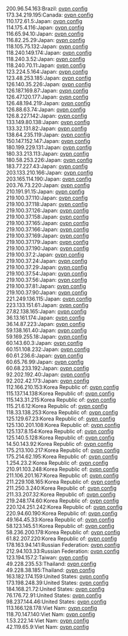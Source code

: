 200.96.54.163:Brazil: [ovpn config](vpn/200_96_54_163.ovpn)  
173.34.219.195:Canada: [ovpn config](vpn/173_34_219_195.ovpn)  
110.172.61.5:Japan: [ovpn config](vpn/110_172_61_5.ovpn)  
114.175.4.116:Japan: [ovpn config](vpn/114_175_4_116.ovpn)  
116.65.94.10:Japan: [ovpn config](vpn/116_65_94_10.ovpn)  
116.82.25.29:Japan: [ovpn config](vpn/116_82_25_29.ovpn)  
118.105.75.132:Japan: [ovpn config](vpn/118_105_75_132.ovpn)  
118.240.149.174:Japan: [ovpn config](vpn/118_240_149_174.ovpn)  
118.240.3.52:Japan: [ovpn config](vpn/118_240_3_52.ovpn)  
118.240.70.11:Japan: [ovpn config](vpn/118_240_70_11.ovpn)  
123.224.5.164:Japan: [ovpn config](vpn/123_224_5_164.ovpn)  
123.48.253.185:Japan: [ovpn config](vpn/123_48_253_185.ovpn)  
126.140.35.226:Japan: [ovpn config](vpn/126_140_35_226.ovpn)  
126.187.169.87:Japan: [ovpn config](vpn/126_187_169_87.ovpn)  
126.47.120.177:Japan: [ovpn config](vpn/126_47_120_177.ovpn)  
126.48.194.219:Japan: [ovpn config](vpn/126_48_194_219.ovpn)  
126.88.63.74:Japan: [ovpn config](vpn/126_88_63_74.ovpn)  
126.8.227.142:Japan: [ovpn config](vpn/126_8_227_142.ovpn)  
133.149.80.138:Japan: [ovpn config](vpn/133_149_80_138.ovpn)  
133.32.131.82:Japan: [ovpn config](vpn/133_32_131_82.ovpn)  
138.64.235.119:Japan: [ovpn config](vpn/138_64_235_119.ovpn)  
150.147.152.147:Japan: [ovpn config](vpn/150_147_152_147.ovpn)  
180.199.229.131:Japan: [ovpn config](vpn/180_199_229_131.ovpn)  
180.33.213.113:Japan: [ovpn config](vpn/180_33_213_113.ovpn)  
180.58.253.226:Japan: [ovpn config](vpn/180_58_253_226.ovpn)  
183.77.227.43:Japan: [ovpn config](vpn/183_77_227_43.ovpn)  
203.133.210.166:Japan: [ovpn config](vpn/203_133_210_166.ovpn)  
203.165.114.190:Japan: [ovpn config](vpn/203_165_114_190.ovpn)  
203.76.73.220:Japan: [ovpn config](vpn/203_76_73_220.ovpn)  
210.191.91.15:Japan: [ovpn config](vpn/210_191_91_15.ovpn)  
219.100.37.110:Japan: [ovpn config](vpn/219_100_37_110.ovpn)  
219.100.37.118:Japan: [ovpn config](vpn/219_100_37_118.ovpn)  
219.100.37.126:Japan: [ovpn config](vpn/219_100_37_126.ovpn)  
219.100.37.158:Japan: [ovpn config](vpn/219_100_37_158.ovpn)  
219.100.37.165:Japan: [ovpn config](vpn/219_100_37_165.ovpn)  
219.100.37.166:Japan: [ovpn config](vpn/219_100_37_166.ovpn)  
219.100.37.169:Japan: [ovpn config](vpn/219_100_37_169.ovpn)  
219.100.37.179:Japan: [ovpn config](vpn/219_100_37_179.ovpn)  
219.100.37.190:Japan: [ovpn config](vpn/219_100_37_190.ovpn)  
219.100.37.2:Japan: [ovpn config](vpn/219_100_37_2.ovpn)  
219.100.37.24:Japan: [ovpn config](vpn/219_100_37_24.ovpn)  
219.100.37.29:Japan: [ovpn config](vpn/219_100_37_29.ovpn)  
219.100.37.54:Japan: [ovpn config](vpn/219_100_37_54.ovpn)  
219.100.37.56:Japan: [ovpn config](vpn/219_100_37_56.ovpn)  
219.100.37.81:Japan: [ovpn config](vpn/219_100_37_81.ovpn)  
219.100.37.90:Japan: [ovpn config](vpn/219_100_37_90.ovpn)  
221.249.136.115:Japan: [ovpn config](vpn/221_249_136_115.ovpn)  
223.133.151.61:Japan: [ovpn config](vpn/223_133_151_61.ovpn)  
27.82.138.165:Japan: [ovpn config](vpn/27_82_138_165.ovpn)  
36.13.161.174:Japan: [ovpn config](vpn/36_13_161_174.ovpn)  
36.14.87.223:Japan: [ovpn config](vpn/36_14_87_223.ovpn)  
59.138.161.40:Japan: [ovpn config](vpn/59_138_161_40.ovpn)  
59.169.255.18:Japan: [ovpn config](vpn/59_169_255_18.ovpn)  
60.143.60.3:Japan: [ovpn config](vpn/60_143_60_3.ovpn)  
60.151.108.232:Japan: [ovpn config](vpn/60_151_108_232.ovpn)  
60.61.236.6:Japan: [ovpn config](vpn/60_61_236_6.ovpn)  
60.65.76.99:Japan: [ovpn config](vpn/60_65_76_99.ovpn)  
60.68.233.192:Japan: [ovpn config](vpn/60_68_233_192.ovpn)  
92.202.192.40:Japan: [ovpn config](vpn/92_202_192_40.ovpn)  
92.202.42.173:Japan: [ovpn config](vpn/92_202_42_173.ovpn)  
112.166.210.153:Korea Republic of: [ovpn config](vpn/112_166_210_153.ovpn)  
115.137.14.138:Korea Republic of: [ovpn config](vpn/115_137_14_138.ovpn)  
115.143.31.215:Korea Republic of: [ovpn config](vpn/115_143_31_215.ovpn)  
115.21.6.12:Korea Republic of: [ovpn config](vpn/115_21_6_12.ovpn)  
118.33.138.253:Korea Republic of: [ovpn config](vpn/118_33_138_253.ovpn)  
125.129.67.23:Korea Republic of: [ovpn config](vpn/125_129_67_23.ovpn)  
125.130.201.108:Korea Republic of: [ovpn config](vpn/125_130_201_108.ovpn)  
125.137.8.154:Korea Republic of: [ovpn config](vpn/125_137_8_154.ovpn)  
125.140.5.128:Korea Republic of: [ovpn config](vpn/125_140_5_128.ovpn)  
14.50.143.92:Korea Republic of: [ovpn config](vpn/14_50_143_92.ovpn)  
175.213.100.217:Korea Republic of: [ovpn config](vpn/175_213_100_217.ovpn)  
175.214.62.195:Korea Republic of: [ovpn config](vpn/175_214_62_195.ovpn)  
1.254.23.2:Korea Republic of: [ovpn config](vpn/1_254_23_2.ovpn)  
210.91.103.248:Korea Republic of: [ovpn config](vpn/210_91_103_248.ovpn)  
211.106.201.167:Korea Republic of: [ovpn config](vpn/211_106_201_167.ovpn)  
211.229.108.165:Korea Republic of: [ovpn config](vpn/211_229_108_165.ovpn)  
211.250.3.240:Korea Republic of: [ovpn config](vpn/211_250_3_240.ovpn)  
211.33.207.32:Korea Republic of: [ovpn config](vpn/211_33_207_32.ovpn)  
219.248.174.60:Korea Republic of: [ovpn config](vpn/219_248_174_60.ovpn)  
220.124.251.242:Korea Republic of: [ovpn config](vpn/220_124_251_242.ovpn)  
220.94.60.190:Korea Republic of: [ovpn config](vpn/220_94_60_190.ovpn)  
49.164.45.33:Korea Republic of: [ovpn config](vpn/49_164_45_33.ovpn)  
58.123.145.51:Korea Republic of: [ovpn config](vpn/58_123_145_51.ovpn)  
58.236.200.178:Korea Republic of: [ovpn config](vpn/58_236_200_178.ovpn)  
61.82.207.220:Korea Republic of: [ovpn config](vpn/61_82_207_220.ovpn)  
178.163.94.141:Russian Federation: [ovpn config](vpn/178_163_94_141.ovpn)  
212.94.103.33:Russian Federation: [ovpn config](vpn/212_94_103_33.ovpn)  
123.194.157.2:Taiwan: [ovpn config](vpn/123_194_157_2.ovpn)  
49.228.235.53:Thailand: [ovpn config](vpn/49_228_235_53.ovpn)  
49.228.38.185:Thailand: [ovpn config](vpn/49_228_38_185.ovpn)  
163.182.174.159:United States: [ovpn config](vpn/163_182_174_159.ovpn)  
173.198.248.39:United States: [ovpn config](vpn/173_198_248_39.ovpn)  
184.168.21.72:United States: [ovpn config](vpn/184_168_21_72.ovpn)  
76.176.72.91:United States: [ovpn config](vpn/76_176_72_91.ovpn)  
98.237.144.46:United States: [ovpn config](vpn/98_237_144_46.ovpn)  
113.166.128.178:Viet Nam: [ovpn config](vpn/113_166_128_178.ovpn)  
118.70.147.140:Viet Nam: [ovpn config](vpn/118_70_147_140.ovpn)  
1.53.222.14:Viet Nam: [ovpn config](vpn/1_53_222_14.ovpn)  
42.119.65.9:Viet Nam: [ovpn config](vpn/42_119_65_9.ovpn)  
